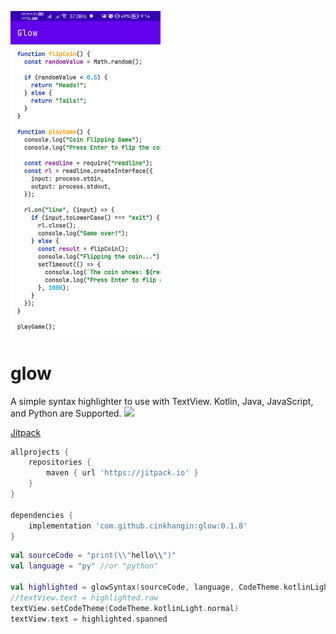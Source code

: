 <img src="screenshots/javascript.jpg" alt="screenshot" width="240"></img>

# glow 
A simple syntax highlighter to use with TextView. Kotlin, Java, JavaScript, and Python are Supported.
[![](https://jitpack.io/v/cinkhangin/glow.svg)](https://jitpack.io/#cinkhangin/glow)

[Jitpack](https://jitpack.io/#cinkhangin/glow)

```groovy
allprojects {
    repositories {
        maven { url 'https://jitpack.io' }
    }
}

dependencies {
    implementation 'com.github.cinkhangin:glow:0.1.8'
}
```

```kotlin
val sourceCode = "print(\\"hello\\")"
val language = "py" //or "python"

val highlighted = glowSyntax(sourceCode, language, CodeTheme.kotlinLight)
//textView.text = highlighted.raw 
textView.setCodeTheme(CodeTheme.kotlinLight.normal)
textView.text = highlighted.spanned
```
